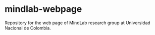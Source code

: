 # mindlab-webpage
Repository for the web page of MindLab research group at Universidad Nacional de Colombia.

